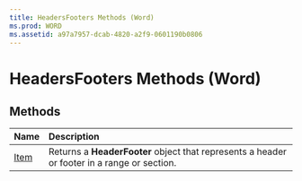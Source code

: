 ```yaml
---
title: HeadersFooters Methods (Word)
ms.prod: WORD
ms.assetid: a97a7957-dcab-4820-a2f9-0601190b0806
---
```



# HeadersFooters Methods (Word)

## Methods



|**Name**|**Description**|
|:-----|:-----|
|[Item](headersfooters-item-method-word.md)|Returns a  **HeaderFooter** object that represents a header or footer in a range or section.|

